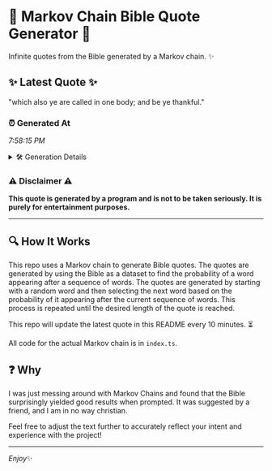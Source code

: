 # 📖 Markov Chain Bible Quote Generator 📖

Infinite quotes from the Bible generated by a Markov chain. ✨

## ✨ Latest Quote ✨
"which also ye are called in one body; and be ye thankful."

### ⏰ Generated At
*7:58:15 PM*

<details>
    <summary>🛠️ Generation Details</summary>
    <p>
        <strong>🌱 Seed:</strong> which<br>
        <strong>🔄 Iterations:</strong> 11<br>
        <strong>📜 Context History:</strong><br>[ which ]: also<br>[ which, also ]: ye<br>[ which, also, ye ]: are<br>[ which, also, ye, are ]: called<br>[ which, also, ye, are, called ]: in<br>[ which, also, ye, are, called, in ]: one<br>[ also, ye, are, called, in, one ]: body;<br>[ ye, are, called, in, one, body; ]: and<br>[ are, called, in, one, body;, and ]: be<br>[ called, in, one, body;, and, be ]: ye<br>[ in, one, body;, and, be, ye ]: thankful.<br>
    </p>
</details>

### ⚠️ Disclaimer ⚠️
**This quote is generated by a program and is not to be taken seriously. It is purely for entertainment purposes.**

---

## 🔍 How It Works

This repo uses a Markov chain to generate Bible quotes. The quotes are generated by using the Bible as a dataset to find the probability of a word appearing after a sequence of words. The quotes are generated by starting with a random word and then selecting the next word based on the probability of it appearing after the current sequence of words. This process is repeated until the desired length of the quote is reached.

This repo will update the latest quote in this README every 10 minutes. ⏳

All code for the actual Markov chain is in `index.ts`.

## ❓ Why

I was just messing around with Markov Chains and found that the Bible surprisingly yielded good results when prompted. 
It was suggested by a friend, and I am in no way christian.

Feel free to adjust the text further to accurately reflect your intent and experience with the project!

---

*Enjoy*✨
